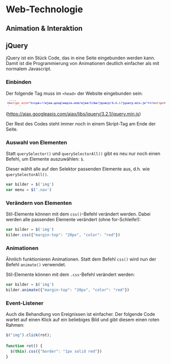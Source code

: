 # Web-Technologie

## Animation & Interaktion



## jQuery

jQuery ist ein Stück Code, das in eine Seite eingebunden werden kann. Damit ist die Programmierung von Animationen deutlich einfacher als mit normalem Javascript.



### Einbinden

Der folgende Tag muss im `<head>` der Website eingebunden sein:

![](images/jq.png)

(https://ajax.googleapis.com/ajax/libs/jquery/3.2.1/jquery.min.js)

Der Rest des Codes steht immer noch in einem Skript-Tag am Ende der Seite.



### Auswahl von Elementen

Statt `querySelector()` und `querySelectorAll()` gibt es neu nur noch einen Befehl, um Elemente auszuwählen: `$`.

Dieser wählt alle auf den Selektor passenden Elemente aus, d.h. wie `querySelectorAll()`.

```js
var bilder = $('img')
var menu = $('.nav')
```



### Verändern von Elementen

Stil-Elemente können mit dem `css()`-Befehl verändert werden. Dabei werden alle passenden Elemente verändert (ohne for-Schleife!):

```js
var bilder = $('img')
bilder.css({"margin-top": "20px", "color": "red"})
```



### Animationen

Ähnlich funktionieren Animationen. Statt dem Befehl `css()` wird nun der Befehl `animate()` verwendet.

Stil-Elemente können mit dem `.css`-Befehl verändert werden:

```js
var bilder = $('img')
bilder.animate({"margin-top": "20px", "color": "red"})
```



### Event-Listener

Auch die Behandlung von Ereignissen ist einfacher. Der folgende Code wartet auf einen Klick auf ein beliebiges Bild und gibt diesem einen roten Rahmen:

```js
$("img").click(rot);

function rot() {
  $(this).css({"border": "1px solid red"})
}
```
